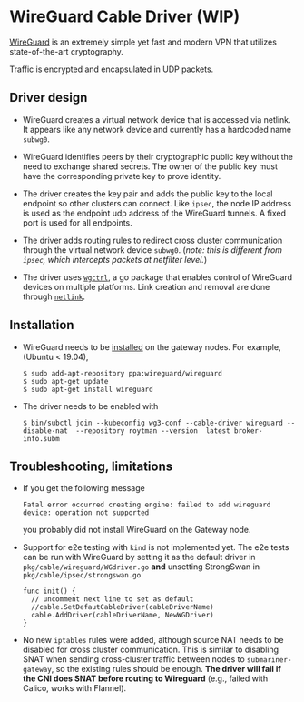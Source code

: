 # WireGuard Cable Driver (WIP)

[WireGuard](https://www.wireguard.com "WireGuard homepage") is an extremely simple yet fast and modern VPN that utilizes state-of-the-art cryptography.

Traffic is encrypted and encapsulated in UDP packets.

## Driver design

- WireGuard creates a virtual network device that is accessed via netlink. It appears like any network device and currently has a hardcoded name `subwg0`.

- WireGuard identifies peers by their cryptographic public key without the need to exchange shared secrets. The owner of the public key must have the corresponding private key to prove identity.

- The driver creates the key pair and adds the public key to the local endpoint so other clusters can connect. Like `ipsec`, the node IP address is used as the endpoint udp address of the WireGuard tunnels. A fixed port is used for all endpoints.

- The driver adds routing rules to redirect cross cluster communication through the virtual network device `subwg0`. 
  (*note: this is different from `ipsec`, which intercepts packets at netfilter level.*)

- The driver uses [`wgctrl`](https://github.com/WireGuard/wgctrl-go "WgCtrl github"), a go package that enables control of WireGuard devices on multiple platforms. Link creation and removal are done through [`netlink`](https://github.com/vishvananda/netlink "Netlink github").

## Installation

- WireGuard needs to be [installed](https://www.wireguard.com/install "WireGuard installation instructions") on the gateway nodes. For example, (Ubuntu < 19.04),
  ```ShellSession
  $ sudo add-apt-repository ppa:wireguard/wireguard
  $ sudo apt-get update
  $ sudo apt-get install wireguard
  ```
   
- The driver needs to be enabled with
  ```ShellSession
  $ bin/subctl join --kubeconfig wg3-conf --cable-driver wireguard --disable-nat  --repository roytman --version  latest broker-info.subm
  ```

## Troubleshooting, limitations
    
- If you get the following message
  ```
  Fatal error occurred creating engine: failed to add wireguard device: operation not supported
  ```
  you probably did not install WireGuard on the Gateway node.
  
- Support for e2e testing with `kind` is not implemented yet. The e2e tests can be run with WireGuard by setting it as the default driver in `pkg/cable/wireguard/WGdriver.go` **and** unsetting StrongSwan in `pkg/cable/ipsec/strongswan.go`
  ```GoLang
  func init() {
    // uncomment next line to set as default
    //cable.SetDefautCableDriver(cableDriverName)
    cable.AddDriver(cableDriverName, NewWGDriver)
  }

  ```

- No new `iptables` rules were added, although source NAT needs to be disabled for cross cluster communication. This is similar to disabling SNAT when sending cross-cluster traffic between nodes to `submariner-gateway`, so the existing rules should be enough.
  **The driver will fail if the CNI does SNAT before routing to Wireguard** (e.g., failed with Calico, works with Flannel).
  
